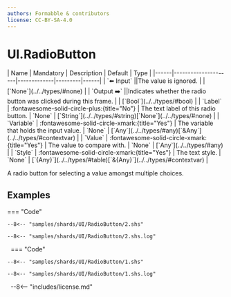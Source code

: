 ```yaml
---
authors: Formabble & contributors
license: CC-BY-SA-4.0
---
```



# UI.RadioButton

<div class="sh-parameters" markdown="1">
| Name | Mandatory | Description | Default | Type |
|------|---------------------|-------------|---------|------|
| `⬅️ Input` ||The value is ignored. | | [`None`](../../types/#none) |
| `Output ➡️` ||Indicates whether the radio button was clicked during this frame. | | [`Bool`](../../types/#bool) |
| `Label` | :fontawesome-solid-circle-plus:{title="No"}  | The text label of this radio button. | `None` | [`String`](../../types/#string)[`None`](../../types/#none) |
| `Variable` | :fontawesome-solid-circle-xmark:{title="Yes"}  | The variable that holds the input value. | `None` | [`Any`](../../types/#any)[`&Any`](../../types/#contextvar) |
| `Value` | :fontawesome-solid-circle-xmark:{title="Yes"}  | The value to compare with. | `None` | [`Any`](../../types/#any) |
| `Style` | :fontawesome-solid-circle-xmark:{title="Yes"}  | The text style. | `None` | [`{Any}`](../../types/#table)[`&{Any}`](../../types/#contextvar) |

</div>

A radio button for selecting a value amongst multiple choices.

## Examples

=== "Code"

  ```x86asm linenums="1"
  --8<-- "samples/shards/UI/RadioButton/2.shs"
  ```

  ```
  --8<-- "samples/shards/UI/RadioButton/2.shs.log"
  ```
&nbsp;
=== "Code"

  ```x86asm linenums="1"
  --8<-- "samples/shards/UI/RadioButton/1.shs"
  ```

  ```
  --8<-- "samples/shards/UI/RadioButton/1.shs.log"
  ```
&nbsp;
--8<-- "includes/license.md"

